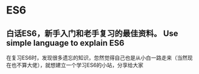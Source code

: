 # ES6
白话ES6，新手入门和老手复习的最佳资料。 Use simple language to explain ES6
---
在复习ES6时，发现很多遗忘的知识，忽然觉得自己也是从小白一路走来（当然现在也不算大佬），就想建立一个学习ES6的小站，分享给大家
